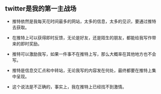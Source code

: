## twitter是我的第一主战场

- 推特依然是我每天花时间最多的网站，太多的信息，太多的见识，要通过推特去获取。

- 在推特上可以获得即时反馈，无论是好友，还是陌生的朋友，都能给我写作带来的即时奖励。

- 推特可以激励我写，如果一件事不在推特上写，那么大概率在其他地方也不会写。

- 推特是信息交汇点和中转站，无论我写的内容发在何处，最终都要在推特上集中呈现。

- 这个说法是不正确的，事实上，我在推特上已经找不到激情。